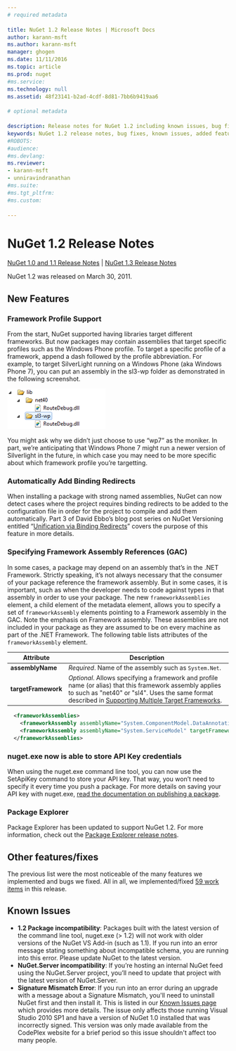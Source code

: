 ```yaml
---
# required metadata

title: NuGet 1.2 Release Notes | Microsoft Docs
author: karann-msft
ms.author: karann-msft
manager: ghogen
ms.date: 11/11/2016
ms.topic: article
ms.prod: nuget
#ms.service:
ms.technology: null
ms.assetid: 48f23141-b2ad-4cdf-8d81-7bb6b9419aa6

# optional metadata

description: Release notes for NuGet 1.2 including known issues, bug fixes, added features, and DCRs.
keywords: NuGet 1.2 release notes, bug fixes, known issues, added features, DCRs
#ROBOTS:
#audience:
#ms.devlang:
ms.reviewer:
- karann-msft
- unniravindranathan
#ms.suite:
#ms.tgt_pltfrm:
#ms.custom:

---
```



# NuGet 1.2 Release Notes

[NuGet 1.0 and 1.1 Release Notes](../release-notes/nuget-1.1.md) | [NuGet 1.3 Release Notes](../release-notes/nuget-1.3.md)

NuGet 1.2 was released on March 30, 2011.

## New Features

### Framework Profile Support

From the start, NuGet supported having libraries target different frameworks. But now packages may contain assemblies
that target specific profiles such as the Windows Phone profile. To target a specific profile of a framework, append
a dash followed by the profile abbreviation. For example, to target SilverLight running on a Windows Phone (aka Windows
Phone 7), you can put an assembly in the sl3-wp folder as demonstrated in the following screenshot.

![Framework Profile Folder Layout](./media/framework-profile-support.png)

You might ask why we didn’t just choose to use “wp7” as the moniker. In part, we’re anticipating that Windows Phone 7
might run a newer version of Silverlight in the future, in which case you may need to be more specific about which
framework profile you’re targetting.

### Automatically Add Binding Redirects

When installing a package with strong named assemblies, NuGet can now detect cases where the project requires binding
redirects to be added to the configuration file in order for the project to compile and add them automatically. Part
3 of David Ebbo’s blog post series on NuGet Versioning entitled “[Unification via Binding Redirects](http://blog.davidebbo.com/2011/01/nuget-versioning-part-3-unification-via.html)”
covers the purpose of this feature in more details.

<a name="framework-assembly-refs"></a>

### Specifying Framework Assembly References (GAC)

In some cases, a package may depend on an assembly that’s in the .NET Framework. Strictly speaking, it’s not always
necessary that the consumer of your package reference the framework assembly. But in some cases, it is important,
such as when the developer needs to code against types in that assembly in order to use your package. The new
`frameworkAssemblies` element, a child element of the metadata element, allows you to specify a set of
`frameworkAssembly` elements pointing to a Framework assembly in the GAC. Note the emphasis on Framework assembly.
These assemblies are not included in your package as they are assumed to be on every machine  as part of the .NET
Framework. The following table lists attributes of the `frameworkAssembly` element.


|Attribute |Description|
|----------------|-----------|
|**assemblyName**|*Required*. Name of the assembly such as `System.Net`.|
|**targetFramework**|*Optional*. Allows specifying a framework and profile name (or alias) that this framework assembly applies to such as "net40" or "sl4". Uses the same format described in [Supporting Multiple Target Frameworks](../create-packages/supporting-multiple-target-frameworks.md).|

```xml
  <frameworkAssemblies>
    <frameworkAssembly assemblyName="System.ComponentModel.DataAnnotations" targetFramework="net40" />
    <frameworkAssembly assemblyName="System.ServiceModel" targetFramework="net40" />
  </frameworkAssemblies>
```

### nuget.exe now is able to store API Key credentials

When using the nuget.exe command line tool, you can now use the SetApiKey command to store your API key. That way,
you won’t need to specify it every time you push a package. For more details on saving your API key with nuget.exe,
[read the documentation on publishing a package](../create-packages/publish-a-package.md).

### Package Explorer
Package Explorer has been updated to support NuGet 1.2. For more information, check out the
[Package Explorer release notes](http://nuget.codeplex.com/wikipage?title=New%20features%20in%20NuGet%20Package%20Explorer%201.0).

## Other features/fixes

The previous list were the most noticeable of the many features we implemented and bugs we fixed. All in all, we
implemented/fixed [59 work items](http://nuget.codeplex.com/workitem/list/advanced?keyword=&status=All&type=All&priority=All&release=NuGet%201.2&assignedTo=All&component=All&sortField=Votes&sortDirection=Descending&page=0)
in this release.

## Known Issues

* **1.2 Package incompatibility**: Packages built with the latest version of the command line tool, nuget.exe (> 1.2)
will not work with older versions of the NuGet VS Add-in (such as 1.1). If you run into an error message stating
something about incompatible schema, you are running into this error. Please update NuGet to the latest version.
* **NuGet.Server incompatibility**: If you’re hosting an internal NuGet feed using the NuGet.Server project, you’ll
need to update that project with the latest version of NuGet.Server.
* **Signature Mismatch Error**: If you run into an error during an upgrade with a message about a Signature Mismatch,
you'll need to uninstall NuGet first and then install it. This is listed in our [Known Issues page](../release-notes/Known-Issues.md)
which provides more details. The issue only affects those running Visual Studio 2010 SP1 and have a version of NuGet
1.0 installed that was incorrectly signed. This version was only made available from the CodePlex website for a brief
period so this issue shouldn't affect too many people.